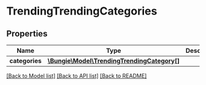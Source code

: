# TrendingTrendingCategories

## Properties
Name | Type | Description | Notes
------------ | ------------- | ------------- | -------------
**categories** | [**\Bungie\Model\TrendingTrendingCategory[]**](TrendingTrendingCategory.md) |  | [optional] 

[[Back to Model list]](../README.md#documentation-for-models) [[Back to API list]](../README.md#documentation-for-api-endpoints) [[Back to README]](../README.md)


